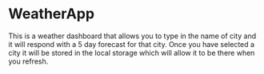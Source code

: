 # WeatherApp

This is a weather dashboard that allows you to type in the name of city and it will respond with a 5 day forecast for that city. Once you have selected a city it will be stored in the local storage which will allow it to be there when you refresh. 
